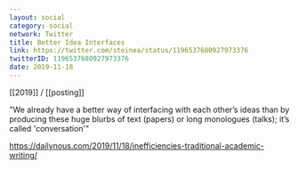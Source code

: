 ```yaml
---
layout: social
category: social
network: Twitter
title: Better Idea Interfaces
link: https://twitter.com/steinea/status/1196537680927973376
twitterID: 1196537680927973376
date: 2019-11-18
---
```


[[2019]] / [[posting]]

"We already have a better way of interfacing with each other’s ideas than by producing these huge blurbs of text (papers) or long monologues (talks); it’s called 'conversation'"

<https://dailynous.com/2019/11/18/inefficiencies-traditional-academic-writing/>
